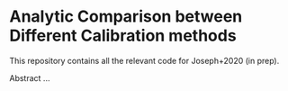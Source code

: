 # Analytic Comparison between Different Calibration methods

This repository contains all the relevant code for Joseph+2020 (in prep).

Abstract ...

